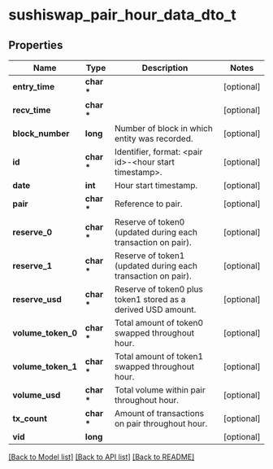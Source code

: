 # sushiswap_pair_hour_data_dto_t

## Properties
Name | Type | Description | Notes
------------ | ------------- | ------------- | -------------
**entry_time** | **char \*** |  | [optional] 
**recv_time** | **char \*** |  | [optional] 
**block_number** | **long** | Number of block in which entity was recorded. | [optional] 
**id** | **char \*** | Identifier, format: &lt;pair id&gt;-&lt;hour start timestamp&gt;. | [optional] 
**date** | **int** | Hour start timestamp. | [optional] 
**pair** | **char \*** | Reference to pair. | [optional] 
**reserve_0** | **char \*** | Reserve of token0 (updated during each transaction on pair). | [optional] 
**reserve_1** | **char \*** | Reserve of token1 (updated during each transaction on pair). | [optional] 
**reserve_usd** | **char \*** | Reserve of token0 plus token1 stored as a derived USD amount. | [optional] 
**volume_token_0** | **char \*** | Total amount of token0 swapped throughout hour. | [optional] 
**volume_token_1** | **char \*** | Total amount of token1 swapped throughout hour. | [optional] 
**volume_usd** | **char \*** | Total volume within pair throughout hour. | [optional] 
**tx_count** | **char \*** | Amount of transactions on pair throughout hour. | [optional] 
**vid** | **long** |  | [optional] 

[[Back to Model list]](../README.md#documentation-for-models) [[Back to API list]](../README.md#documentation-for-api-endpoints) [[Back to README]](../README.md)


